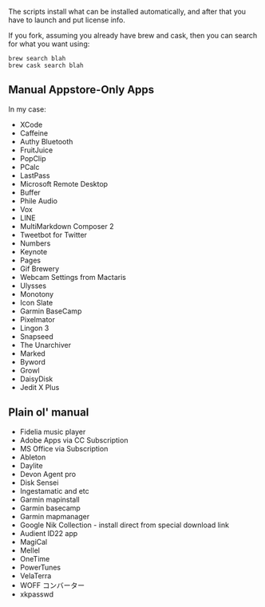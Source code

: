 The scripts install what can be installed automatically, and after that you have to launch and put license info. 

If you fork, assuming you already have brew and cask, then you can search for what you want using: 

~~~
brew search blah
brew cask search blah
~~~

## Manual Appstore-Only Apps

In my case: 

* XCode
* Caffeine
* Authy Bluetooth
* FruitJuice
* PopClip
* PCalc
* LastPass
* Microsoft Remote Desktop
* Buffer
* Phile Audio
* Vox
* LINE
* MultiMarkdown Composer 2
* Tweetbot for Twitter
* Numbers
* Keynote
* Pages
* Gif Brewery
* Webcam Settings from Mactaris
* Ulysses
* Monotony
* Icon Slate
* Garmin BaseCamp
* Pixelmator
* Lingon 3
* Snapseed
* The Unarchiver
* Marked
* Byword
* Growl
* DaisyDisk
* Jedit X Plus

## Plain ol' manual

* Fidelia music player
* Adobe Apps via CC Subscription
* MS Office via Subscription
* Ableton
* Daylite
* Devon Agent pro
* Disk Sensei
* Ingestamatic and etc
* Garmin mapinstall
* Garmin basecamp
* Garmin mapmanager
* Google Nik Collection - install direct from special download link
* Audient ID22 app
* MagiCal
* Mellel
* OneTime
* PowerTunes
* VelaTerra
* WOFF コンバーター
* xkpasswd

